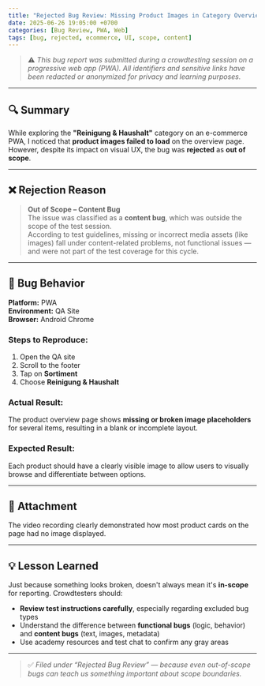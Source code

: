 ```yaml
---
title: "Rejected Bug Review: Missing Product Images in Category Overview Page"
date: 2025-06-26 19:05:00 +0700
categories: [Bug Review, PWA, Web]
tags: [bug, rejected, ecommerce, UI, scope, content]
---
```


> ⚠️ _This bug report was submitted during a crowdtesting session on a progressive web app (PWA). All identifiers and sensitive links have been redacted or anonymized for privacy and learning purposes._

---

## 🔍 Summary

While exploring the **"Reinigung & Haushalt"** category on an e-commerce PWA, I noticed that **product images failed to load** on the overview page. However, despite its impact on visual UX, the bug was **rejected** as **out of scope**.

---

## ❌ Rejection Reason

> **Out of Scope – Content Bug**  
> The issue was classified as a **content bug**, which was outside the scope of the test session.  
> According to test guidelines, missing or incorrect media assets (like images) fall under content-related problems, not functional issues — and were not part of the test coverage for this cycle.

---

## 🧪 Bug Behavior

**Platform:** PWA  
**Environment:** QA Site  
**Browser:** Android Chrome  

### Steps to Reproduce:
1. Open the QA site  
2. Scroll to the footer  
3. Tap on **Sortiment**  
4. Choose **Reinigung & Haushalt**

### Actual Result:
The product overview page shows **missing or broken image placeholders** for several items, resulting in a blank or incomplete layout.

### Expected Result:
Each product should have a clearly visible image to allow users to visually browse and differentiate between options.

---

## 🎥 Attachment

The video recording clearly demonstrated how most product cards on the page had no image displayed.

---

## 💡 Lesson Learned

Just because something looks broken, doesn't always mean it's **in-scope** for reporting. Crowdtesters should:

- **Review test instructions carefully**, especially regarding excluded bug types  
- Understand the difference between **functional bugs** (logic, behavior) and **content bugs** (text, images, metadata)  
- Use academy resources and test chat to confirm any gray areas

---

> ✅ *Filed under “Rejected Bug Review” — because even out-of-scope bugs can teach us something important about scope boundaries.*
